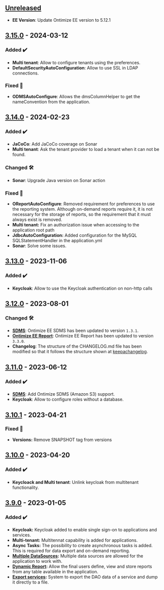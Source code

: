 <!-- ## [Unreleased] -->
<!-- ### Breaking changes ⚠ -->
<!-- ### Added ✔️-->
<!-- ### Changed 🛠️-->
<!-- ### Deprecated 🛑-->
<!-- ### Removed 🗑️-->
<!-- ### Fixed 🐛-->
<!-- ### Security 🛡️-->
<!-- Este fichero sigue el formato de https://keepachangelog.com -->


## [Unreleased]
* **EE Version**: Update Ontimize EE version to 5.12.1
## [3.15.0] - 2024-03-12
### Added ✔️
* **Multi tenant**: Allow to configure tenants using the preferences.
* **DefaultSecurityAutoConfiguration**: Allow to use SSL in LDAP connections.
### Fixed 🐛
* **ODMSAutoConfigure**: Allows the dmsColumnHelper to get the nameConvention from the application.
## [3.14.0] - 2024-02-23
### Added ✔️
* **JaCoCo**: Add JaCoCo coverage on Sonar
* **Multi tenant**: Ask the tenant provider to load a tenant when it can not be found.
### Changed 🛠️
* **Sonar**: Upgrade Java version on Sonar action
### Fixed 🐛
* **OReportAutoConfigure**: Removed requirement for preferences to use the reporting system. Although on-demand reports require it, it is not necessary for the storage of reports, so the requirement that it must always exist is removed.
* **Multi tenant:** Fix an authorization issue when accessing to the application root path
* **JdbcAutoConfiguration:** Added configuration for the MySQL SQLStatementHandler in the application.yml
* **Sonar**: Solve some issues.
## [3.13.0] - 2023-11-06
### Added ✔️
* **Keycloak**: Allow to use the Keycloak authentication on non-http calls
## [3.12.0] - 2023-08-01
### Changed 🛠️
* **[SDMS](https://github.com/ontimize/ontimize-jee-sdms/blob/develop/CHANGELOG.md#131---2023-06-28)**: Ontimize EE SDMS has been updated to version `1.3.1`.
* **[Ontimize EE Report](https://github.com/ontimize/ontimize-jee-report/blob/develop/CHANGELOG.md#330---2023-07-31)**: Ontimize EE Report has been updated to version `3.3.0`.
* **Changelog**: The structure of the CHANGELOG.md file has been modified so that it follows the structure shown at [keepachangelog](https://keepachangelog.com/).
## [3.11.0] - 2023-06-12
### Added ✔️
* **[SDMS](https://ontimize.github.io/docs/v3/systems/sdms/)**: Add Ontimize SDMS (Amazon S3) support.
* **Keycloak**: Allow to configure roles without a database.
<!-- ### 🔧 Bug fixes: -->
## [3.10.1] - 2023-04-21
### Fixed 🐛
* **Versions:** Remove SNAPSHOT tag from versions
## [3.10.0] - 2023-04-20
### Added ✔️
* **Keycloack and Multi tenant**: Unlink keycloak from multitenant functionality.
<!-- ### 🔧 Bug fixes: -->
## [3.9.0] - 2023-01-05
### Added ✔️
* **Keycloak:** Keycloak added to enable single sign-on to applications and services.
* **Multi-tenant:** Multitennat capability is added for applications.
* **Async Tasks:** The possibility to create asynchronous tasks is added. This is required for data export and on-demand reporting.
* **[Multiple DataSources](https://ontimize.github.io/docs/v3/basics/multipledatasources/):** Multiple data sources are allowed for the application to work with.
* **[Dynamic Report](https://ontimize.github.io/docs/v3/systems/reports/report-on-demand):** Allow the final users  define, view and store reports from any table available in the application.
* **[Export services](https://ontimize.github.io/docs/v3/basics/exportdata/):** System to export the DAO data of a service and dump it directly to a file.


[unreleased]: https://github.com/ontimize/ontimize-boot/compare/3.15.0...HEAD
[3.15.0]: https://github.com/ontimize/ontimize-boot/compare/3.14.0...3.15.0
[3.14.0]: https://github.com/ontimize/ontimize-boot/compare/3.13.0...3.14.0
[3.13.0]: https://github.com/ontimize/ontimize-boot/compare/3.12.0...3.13.0
[3.12.0]: https://github.com/ontimize/ontimize-boot/compare/3.11.0...3.12.0
[3.11.0]: https://github.com/ontimize/ontimize-boot/compare/3.10.1...3.11.0
[3.10.1]: https://github.com/ontimize/ontimize-boot/compare/3.10.0...3.10.1
[3.10.0]: https://github.com/ontimize/ontimize-boot/compare/3.9.0...3.10.0
[3.9.0]: https://github.com/ontimize/ontimize-boot/compare/3.8.1...3.9.0
